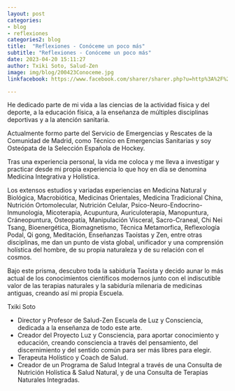 ```yaml
---
layout: post
categories:
- blog
- reflexiones
categories2: blog
title:  "Reflexiones - Conóceme un poco más"
subtitle: "Reflexiones - Conóceme un poco más"
date: 2023-04-20 15:11:27
author: Txiki Soto, Salud-Zen
image: img/blog/200423Conoceme.jpg
linkfacebook: https://www.facebook.com/sharer/sharer.php?u=http%3A%2F%2Fwww.salud-zen.com%2Fblog%2Freflexiones%2F2023%2F04%2F20%2Freflexiones-conoceme-mas.html&amp;src=sdkpreparse

---
```

He dedicado parte de mi vida a las ciencias de la actividad física y del deporte, a la educación física, a la enseñanza de múltiples disciplinas deportivas y a la atención sanitaria.  

Actualmente formo parte del Servicio de Emergencias y Rescates de la Comunidad de Madrid, como Técnico en Emergencias Sanitarias y soy Osteópata de la Selección Española de Hockey.  

Tras una experiencia personal, la vida me coloca y me lleva a investigar y practicar desde mi propia experiencia lo que hoy en día se denomina Medicina Integrativa y Holística.  

Los extensos estudios y variadas experiencias en Medicina Natural y Biológica, Macrobiótica, Medicinas Orientales, Medicina Tradicional China, Nutrición Ortomolecular, Nutrición Celular, Psico-Neuro-Endocrino-Inmunologia, Micoterapia, Acupuntura, Auriculoterapia, Manopuntura, Cráneopuntura, Osteopatía, Manipulación Visceral, Sacro-Craneal, Chi Nei Tsang, Bioenergética, Biomagnetismo, Técnica Metamorfica, Reflexología Podal, Qi gong, Meditación, Enseñanzas Taoístas y Zen, entre otras disciplinas, me dan un punto de vista global, unificador y una comprensión holística del hombre, de su propia naturaleza y de su relación con el cosmos.  

Bajo este prisma, descubro toda la sabiduría Taoísta y decido aunar lo más actual de los conocimientos científicos modernos junto con el indiscutible valor de las terapias naturales y la sabiduría milenaria de medicinas antiguas, creando así mi propia Escuela.  

Txiki Soto  
- Director y Profesor de Salud-Zen Escuela de Luz y Consciencia, dedicada a la enseñanza de todo este arte.  
- Creador del Proyecto Luz y Consciencia, para aportar conocimiento y educación, creando consciencia a través del pensamiento, del discernimiento y del sentido común para ser más libres para elegir.  
- Terapeuta Holístico y Coach de Salud.  
- Creador de un Programa de Salud Integral a través de una Consulta de Nutrición Holística & Salud Natural, y de una Consulta de Terapias Naturales Integradas.  
